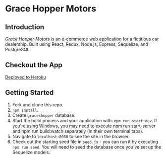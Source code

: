 # Grace Hopper Motors ![]()

## Introduction

<em>Grace Hopper Motors</em> is an e-commerce web application for a fictitious car dealership. Built using React, Redux, Node.js, Express, Sequelize, and PostgreSQL.

## Checkout the App

[Deployed to Heroku](http://gh-motors.herokuapp.com/)

## Getting Started

1. Fork and clone this repo.
2. `npm install`.
3. Create `graceshopper` database.
4. Start the build process and your application with: `npm run start:dev`. If you're using Windows, you may need to execute npm run start-server and npm run build:watch separately (in their own terminal tabs).
5. Navigate to `localhost:8080` to see the site in the browser.
6. Check out the starting seed file in `seed.js` - you can run it by executing `npm run seed`. You will need to seed the database once you've set up the Sequelize models.
